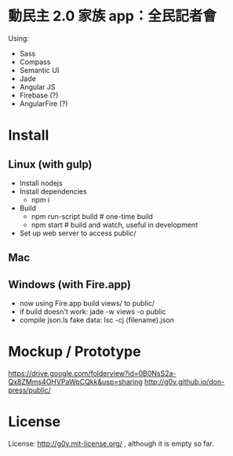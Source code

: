 動民主 2.0 家族 app：全民記者會
============
Using:
* Sass
* Compass
* Semantic UI
* Jade
* Angular JS
* Firebase (?)
* AngularFire (?)

Install
============

Linux (with gulp)
------------
* Install nodejs
* Install dependencies
  * npm i
* Build
  * npm run-script build # one-time build
  * npm start # build and watch, useful in development
* Set up web server to access public/

Mac
------------

Windows (with Fire.app)
------------
* now using Fire.app build views/ to public/
* if build doesn't work: jade -w views -o public
* compile json.ls fake data: lsc -cj (filename).json

Mockup / Prototype
============
https://drive.google.com/folderview?id=0B0NsS2a-Qx8ZMms4OHVPaWpCQkk&usp=sharing
http://g0v.github.io/don-press/public/

License
============
License: http://g0v.mit-license.org/ , although it is empty so far.

